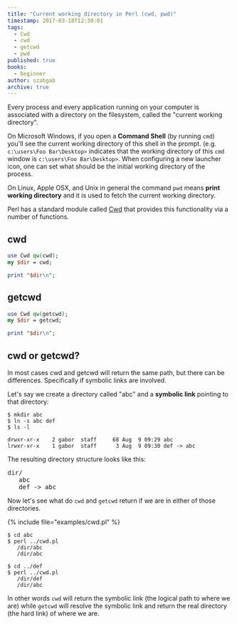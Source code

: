 ```yaml
---
title: "Current working directory in Perl (cwd, pwd)"
timestamp: 2017-03-18T12:30:01
tags:
  - Cwd
  - cwd
  - getcwd
  - pwd
published: true
books:
  - beginner
author: szabgab
archive: true
---
```



Every process and every application running on your computer is associated with a directory on the filesystem, called the "current working directory".

On Microsoft Windows, if you open a **Command Shell** (by running `cmd`) you'll see the current working directory of this shell in the prompt.
(e.g. `c:\users\Foo Bar\Desktop>` indicates that the working directory of this `cmd` window is `c:\users\Foo Bar\Desktop>`.
When configuring a new launcher icon, one can set what should be the initial working directory of the process.

On Linux, Apple OSX, and Unix in general the command `pwd` means **print working directory** and it is used to fetch the current working directory.


Perl has a standard module called [Cwd](http://metacpan.org/pod/Cwd) that provides this functionality via a number of functions.

## cwd

```perl
use Cwd qw(cwd);
my $dir = cwd;

print "$dir\n";
```

## getcwd

```perl
use Cwd qw(getcwd);
my $dir = getcwd;

print "$dir\n";
```


## cwd or getcwd?

In most cases cwd and getcwd will return the same path, but there can be differences.
Specifically if symbolic links are involved.

Let's say we create a directory called "abc" and a **symbolic link** pointing to that directory:

```
$ mkdir abc
$ ln -s abc def
$ ls -l

drwxr-xr-x    2 gabor  staff     68 Aug  9 09:29 abc
lrwxr-xr-x    1 gabor  staff      3 Aug  9 09:30 def -> abc
```

The resulting directory structure looks like this:

<pre>
dir/
   abc
   def -> abc
</pre>


Now let's see what do `cwd` and `getcwd` return if we are in either of those directories.

{% include file="examples/cwd.pl" %}

```
$ cd abc
$ perl ../cwd.pl
   /dir/abc
   /dir/abc
```

```
$ cd ../def
$ perl ../cwd.pl
   /dir/def
   /dir/abc
```

In other words  `cwd` will return the symbolic link (the logical path to where we are) while `getcwd`
will resolve the symbolic link and return the real directory (the hard link) of where we are.


